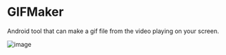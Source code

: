 # GIFMaker
Android tool that can make a gif file from the video playing on your screen.

![image](https://github.com/jimmyliu2013/GIFMaker/blob/main/1_framed.png)


